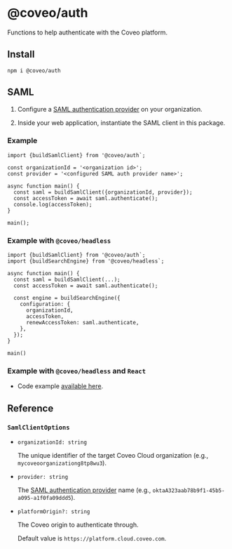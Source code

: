# @coveo/auth

Functions to help authenticate with the Coveo platform.

## Install

```
npm i @coveo/auth
```

## SAML

1. Configure a [SAML authentication provider](https://docs.coveo.com/en/91/#creating-a-search-api-saml-authentication-provider) on your organization.

2. Inside your web application, instantiate the SAML client in this package.

### Example
```
import {buildSamlClient} from '@coveo/auth`;

const organizationId = '<organization id>';
const provider = '<configured SAML auth provider name>';

async function main() {
  const saml = buildSamlClient({organizationId, provider});
  const accessToken = await saml.authenticate();
  console.log(accessToken);
}

main();
```
### Example with `@coveo/headless`

```
import {buildSamlClient} from '@coveo/auth`;
import {buildSearchEngine} from '@coveo/headless`;

async function main() {
  const saml = buildSamlClient(...);
  const accessToken = await saml.authenticate();

  const engine = buildSearchEngine({
    configuration: {
      organizationId,
      accessToken,
      renewAccessToken: saml.authenticate,
    },
  });
}

main()
```
### Example with `@coveo/headless` and `React`

- Code example [available here](../samples/headless-react/src/pages/SamlPage.tsx).

## Reference

### `SamlClientOptions`

- `organizationId: string`

  The unique identifier of the target Coveo Cloud organization (e.g., `mycoveoorganizationg8tp8wu3`).

- `provider: string`

  The [SAML authentication provider](https://docs.coveo.com/en/91/#creating-a-search-api-saml-authentication-provider) name (e.g., `oktaA323aab78b9f1-45b5-a095-a1f0fa09ddd5`).

- `platformOrigin?: string`

  The Coveo origin to authenticate through.

  Default value is `https://platform.cloud.coveo.com`.